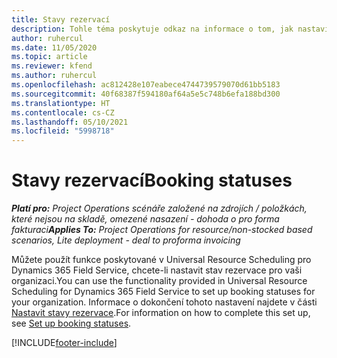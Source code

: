 ```yaml
---
title: Stavy rezervací
description: Tohle téma poskytuje odkaz na informace o tom, jak nastavit stavy rezervací v Project Operations.
author: ruhercul
ms.date: 11/05/2020
ms.topic: article
ms.reviewer: kfend
ms.author: ruhercul
ms.openlocfilehash: ac812428e107eabece4744739579070d61bb5183
ms.sourcegitcommit: 40f68387f594180af64a5e5c748b6efa188bd300
ms.translationtype: HT
ms.contentlocale: cs-CZ
ms.lasthandoff: 05/10/2021
ms.locfileid: "5998718"
---
```

# <a name="booking-statuses"></a><span data-ttu-id="70871-103">Stavy rezervací</span><span class="sxs-lookup"><span data-stu-id="70871-103">Booking statuses</span></span>

<span data-ttu-id="70871-104">_**Platí pro:** Project Operations scénáře založené na zdrojích / položkách, které nejsou na skladě, omezené nasazení - dohoda o pro forma fakturaci_</span><span class="sxs-lookup"><span data-stu-id="70871-104">_**Applies To:** Project Operations for resource/non-stocked based scenarios, Lite deployment - deal to proforma invoicing_</span></span>

<span data-ttu-id="70871-105">Můžete použít funkce poskytované v Universal Resource Scheduling pro Dynamics 365 Field Service, chcete-li nastavit stav rezervace pro vaši organizaci.</span><span class="sxs-lookup"><span data-stu-id="70871-105">You can use the functionality provided in Universal Resource Scheduling for Dynamics 365 Field Service to set up booking statuses for your organization.</span></span> <span data-ttu-id="70871-106">Informace o dokončení tohoto nastavení najdete v části [Nastavit stavy rezervace](/dynamics365/field-service/set-up-booking-statuses).</span><span class="sxs-lookup"><span data-stu-id="70871-106">For information on how to complete this set up, see [Set up booking statuses](/dynamics365/field-service/set-up-booking-statuses).</span></span>


[!INCLUDE[footer-include](../includes/footer-banner.md)]